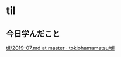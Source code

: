 # til

## 今日学んだこと

[til/2019\-07\.md at master · tokiohamamatsu/til](https://github.com/tokiohamamatsu/til/blob/master/tir/2019-07.md#19)